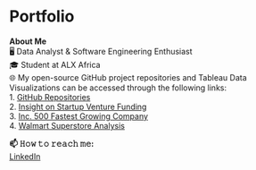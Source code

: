 # Portfolio

**About Me**<br>
🖥  Data Analyst & Software Engineering Enthusiast<br>
🎓 Student at ALX Africa<br>
🌐 My open-source GitHub project repositories and Tableau Data Visualizations can be accessed through the following links:<br> 
    1. [GitHub Repositories](https://github.com/m-akoth)<br>
    2. [Insight on Startup Venture Funding](https://public.tableau.com/views/InsightonStartupVentureFundingAssignment1_16220308061260/InsightonStartupVentureFunding?:language=en-US&:display_count=n&:origin=viz_share_link)<br>
    3. [Inc. 500 Fastest Growing Company](https://public.tableau.com/views/500FastestGrowingCompanyAssignment3_16228039235950/Story1?:language=en-US&:display_count=n&:origin=viz_share_link)<br>
    4. [Walmart Superstore Analysis](https://public.tableau.com/views/WalmartSuperstoreAnalysisAssignment3_16238668404240/Story1?:language=en-US&:display_count=n&:origin=viz_share_link)<br>

**📫 𝙷𝚘𝚠 𝚝𝚘 𝚛𝚎𝚊𝚌𝚑 𝚖𝚎:**<br>
[LinkedIn](https://www.linkedin.com/in/martha-akoth-81817b113)




